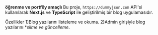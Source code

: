 **öğrenme ve portföy amaçlı**
Bu proje, `https://dummyjson.com` API'si kullanılarak **Next.js** ve **TypeScript** ile geliştirilmiş bir blog uygulamasıdır.


Özellikler
1)Blog yazılarını listeleme ve okuma.
2)Admin girişiyle blog yazılarını **silme ve güncelleme*.


